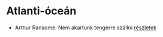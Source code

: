 # Atlanti-óceán

- Arthur Ransome: Nem akartunk tengerre szállni [részletek](../_details/Arthur%20Ransome.md#id_430)